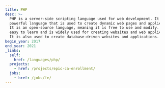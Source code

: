 ```yaml
---
title: PHP
desc: >-
  PHP is a server-side scripting language used for web development. It is a
  powerful language that is used to create dynamic web pages and applications.
  It is an open-source language, meaning it is free to use and modify. PHP is
  easy to learn and is widely used for creating websites and web applications.
  It is also used to create database-driven websites and applications.
begin_year: 2017
end_year: 2021
_links:
  self:
    href: /languages/php/
  projects:
    - href: /projects/epic-ca-enrollment/
  jobs:
    - href: /jobs/fe/
---
```

